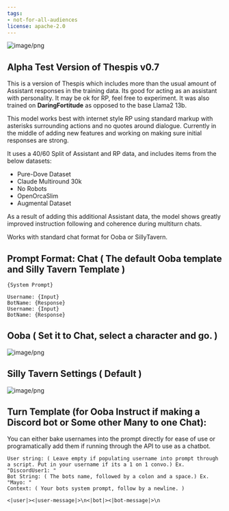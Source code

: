 ```yaml
---
tags:
- not-for-all-audiences
license: apache-2.0
---
```


![image/png](https://cdn-uploads.huggingface.co/production/uploads/64dd7cda3d6b954bf7cdd922/ZXmxNKGaHUrqjdS1I3GkL.png)


## Alpha Test Version of Thespis v0.7
This is a version of Thespis which includes more than the usual amount of Assistant responses in the training data. 
Its good for acting as an assistant with personality. It may be ok for RP, feel free to experiment.
It was also trained on **DaringFortitude** as opposed to the base Llama2 13b.

This model works best with internet style RP using standard markup with asterisks surrounding actions and no quotes around dialogue.
Currently in the middle of adding new features and working on making sure initial responses are strong.

It uses a 40/60 Split of Assistant and RP data, and includes items from the below datasets:

* Pure-Dove Dataset
* Claude Multiround 30k
* No Robots
* OpenOrcaSlim
* Augmental Dataset

As a result of adding this additional Assistant data, the model shows greatly improved instruction following and coherence during multiturn chats.





Works with standard chat format for Ooba or SillyTavern.

## Prompt Format: Chat ( The default Ooba template and Silly Tavern Template )
```
{System Prompt}

Username: {Input}
BotName: {Response}
Username: {Input}
BotName: {Response}

```
## Ooba ( Set it to Chat, select a character and go. )
![image/png](https://cdn-uploads.huggingface.co/production/uploads/64dd7cda3d6b954bf7cdd922/HTl7QlAZcqe2hV8rwh4DG.png)

## Silly Tavern Settings ( Default )
![image/png](https://cdn-uploads.huggingface.co/production/uploads/64dd7cda3d6b954bf7cdd922/ajny8P0LdW0nFtghpPbfB.png)



## Turn Template (for Ooba Instruct if making a Discord bot or Some other Many to one Chat):

You can either bake usernames into the prompt directly for ease of use or programatically add them if running through the API to use as a chatbot.

```
User string: ( Leave empty if populating username into prompt through a script. Put in your username if its a 1 on 1 convo.) Ex. "DiscordUser1: "
Bot String: ( The bots name, followed by a colon and a space.) Ex. "Mayo: "
Context: ( Your bots system prompt, follow by a newline. )

<|user|><|user-message|>\n<|bot|><|bot-message|>\n
```